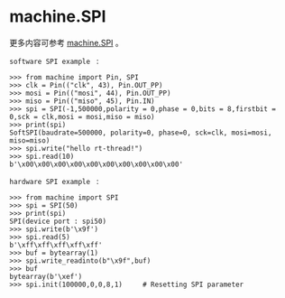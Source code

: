 # machine.SPI  
  更多内容可参考 [machine.SPI](http://docs.micropython.org/en/latest/pyboard/library/machine.SPI.html) 。

`software SPI example ` :
```
>>> from machine import Pin, SPI
>>> clk = Pin(("clk", 43), Pin.OUT_PP)
>>> mosi = Pin(("mosi", 44), Pin.OUT_PP)
>>> miso = Pin(("miso", 45), Pin.IN)
>>> spi = SPI(-1,500000,polarity = 0,phase = 0,bits = 8,firstbit = 0,sck = clk,mosi = mosi,miso = miso)
>>> print(spi)
SoftSPI(baudrate=500000, polarity=0, phase=0, sck=clk, mosi=mosi, miso=miso)
>>> spi.write("hello rt-thread!")
>>> spi.read(10)
b'\x00\x00\x00\x00\x00\x00\x00\x00\x00\x00'
```

`hardware SPI example ` :
```
>>> from machine import SPI
>>> spi = SPI(50)
>>> print(spi)
SPI(device port : spi50)
>>> spi.write(b'\x9f')
>>> spi.read(5)
b'\xff\xff\xff\xff\xff'
>>> buf = bytearray(1)
>>> spi.write_readinto(b"\x9f",buf)
>>> buf
bytearray(b'\xef')
>>> spi.init(100000,0,0,8,1)     # Resetting SPI parameter
```